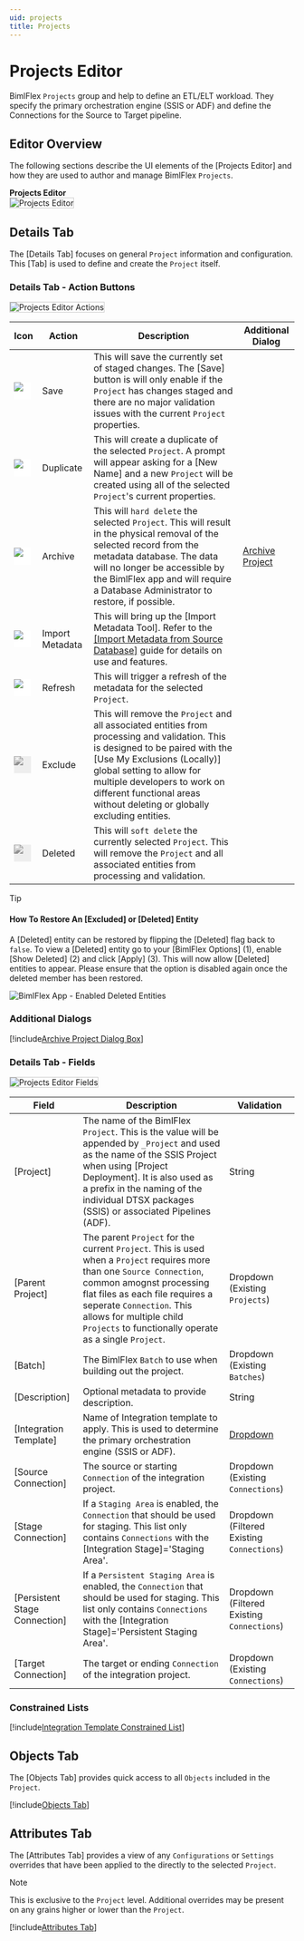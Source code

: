 ```yaml
---
uid: projects
title: Projects
---
```

# Projects Editor

BimlFlex `Projects` group and help to define an ETL/ELT workload. They specify the primary orchestration engine (SSIS or ADF) and define the  Connections for the Source to Target pipeline.

## Editor Overview

The following sections describe the UI elements of the [Projects Editor] and how they are used to author and manage BimlFlex `Projects`.

**Projects Editor**  
<img 
    src="images/bimlflex-app-editor-projects.png" 
    class="border-image" 
    style="border: 1px solid #CCC;" 
    title="Projects Editor" 
/>

## Details Tab

The [Details Tab] focuses on general `Project` information and configuration.  This [Tab] is used to define and create the `Project` itself.

### Details Tab - Action Buttons

<img 
    src="images/bimlflex-app-editor-projects-actions.png" 
    class="border-image" 
    style="border: 1px solid #CCC;" 
    title="Projects Editor Actions" 
/>

|Icon|Action|Description|Additional Dialog|
|-|-|-|-|
|<div class="icon-col m-5" style="width:30px;height:30px;background:white"><img src="images/svg-icons/save.svg" /></div>|Save|This will save the currently set of staged changes.  The [Save] button is will only enable if the `Project` has changes staged and there are no major validation issues with the current `Project` properties.||
|<div class="icon-col m-5" style="width:30px;height:30px;background:white"><img src="images/svg-icons/duplicate-objects.svg" /></div>|Duplicate|This will create a duplicate of the selected `Project`.  A prompt will appear asking for a [New Name] and a new `Project` will be created using all of the selected `Project`'s current properties.||
|<div class="icon-col m-5" style="width:30px;height:30px;background:white"><img src="images/svg-icons/archive-delete.svg" /></div>|Archive|This will `hard delete` the selected `Project`.  This will result in the physical removal of the selected record from the metadata database.  The data will no longer be accessible by the BimlFlex app and will require a Database Administrator to restore, if possible.|[Archive Project](#archive-project-dialog-box)
|<div class="icon-col m-5" style="width:30px;height:30px;background:white"><img src="images/svg-icons/import-metadata.svg" /></div>|<span class="nowrap-col m-5">Import Metadata</span>|This will bring up the [Import Metadata Tool].  Refer to the [[Import Metadata from Source Database]](../concepts/importing-metadata.md) guide for details on use and features.|
|<div class="icon-col m-5" style="width:30px;height:30px;background:white"><img src="images/svg-icons/refresh.svg" /></div>|Refresh|This will trigger a refresh of the metadata for the selected `Project`.||
|<div class="icon-col m-5" style="width:30px; height:30px;background:#EEE;"><img style="filter: brightness(100%) contrast(95%) grayscale(100%);" src="images/bimlflex-app-action-switch.png" /></div>|Exclude|This will remove the `Project` and all associated entities from processing and validation.  This is designed to be paired with the [Use My Exclusions (Locally)] global setting to allow for multiple developers to work on different functional areas without deleting or globally excluding entities.||
|<div class="icon-col m-5" style="width:30px; height:30px;background:#EEE;"><img style="filter: brightness(100%) contrast(95%) grayscale(100%);" src="images/bimlflex-app-action-switch.png" /></div>|Deleted|This will `soft delete` the currently selected `Project`.  This will remove the `Project` and all associated entities from processing and validation.||

[//]: # (TODO: Find a switch SVG to use for Deleted)

>[!TIP]
>
> #### How To Restore An [Excluded] or [Deleted] Entity
>
> A [Deleted] entity can be restored by flipping the [Deleted] flag back to `false`.  To view a [Deleted] entity go to your [BimlFlex Options] (1), enable [Show Deleted] (2) and click [Apply] (3).  This will now allow [Deleted] entities to appear.  Please ensure that the option is disabled again once the deleted member has been restored.  
>
> ![BimlFlex App - Enabled Deleted Entities](images/bimlflex-app-options-show-deleted.png "BimlFlex App - Enabled Deleted Entities")

### Additional Dialogs

[!include[Archive Project Dialog Box](_dialog-archive-project-single.md)]

### Details Tab - Fields

<img 
    src="images/bimlflex-app-editor-projects-fields.png" 
    class="border-image" 
    style="border: 1px solid #CCC;" 
    title="Projects Editor Fields" 
/>

|Field|Description|Validation|
|-|-|-|
|[Project]|The name of the BimlFlex `Project`.  This is the value will be appended by `_Project` and used as the name of the SSIS Project when using [Project Deployment].  It is also used as a prefix in the naming of the individual DTSX packages (SSIS) or associated Pipelines (ADF).|String|
|[Parent Project]|The parent `Project` for the current `Project`.  This is used when a `Project` requires more than one `Source Connection`, common amognst processing flat files as each file requires a seperate `Connection`.  This allows for multiple child `Projects` to functionally operate as a single `Project`.|Dropdown (Existing `Projects`)|
|[Batch]|The BimlFlex `Batch` to use when building out the project.|Dropdown (Existing `Batches`)|
|[Description]|Optional metadata to provide description.|String|
|[Integration Template]|Name of Integration template to apply.  This is used to determine the primary orchestration engine (SSIS or ADF).|[Dropdown](#integration-templates)|
|[Source Connection]|The source or starting `Connection` of the integration project.|Dropdown (Existing `Connections`)|
|[Stage Connection]|If a `Staging Area` is enabled, the `Connection` that should be used for staging.  This list only contains `Connections` with the [Integration Stage]='Staging Area'.|Dropdown (Filtered Existing `Connections`)|
|[Persistent Stage Connection]|If a `Persistent Staging Area` is enabled, the `Connection` that should be used for staging.  This list only contains `Connections` with the [Integration Stage]='Persistent Staging Area'.|Dropdown (Filtered Existing `Connections`)|
|[Target Connection]|The target or ending `Connection` of the integration project.|Dropdown (Existing `Connections`)|

### Constrained Lists

[!include[Integration Template Constrained List](_enum-integration-template.md)]

## Objects Tab

The [Objects Tab] provides quick access to all `Objects` included in the `Project`.

[!include[Objects Tab](_tab-objects.md)]

## Attributes Tab

The [Attributes Tab] provides a view of any `Configurations` or `Settings` overrides that have been applied to the directly to the selected `Project`.  

>[!NOTE]
> This is exclusive to the `Project` level.  Additional overrides may be present on any grains higher or lower than the `Project`.

[!include[Attributes Tab](_tab-attributes.md)]
